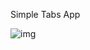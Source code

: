 Simple Tabs App

![img](https://user-images.githubusercontent.com/23129042/127202152-162a18c2-8a7b-420f-918a-ec234122774e.png)
